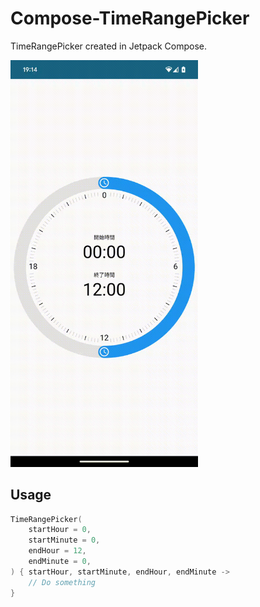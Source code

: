 # Compose-TimeRangePicker

TimeRangePicker created in Jetpack Compose.

<img src="https://github.com/kako351/Compose-TimeRangePicker/blob/main/images/screenshot.gif" width="300">

## Usage

```kotlin
TimeRangePicker(
    startHour = 0,
    startMinute = 0,
    endHour = 12,
    endMinute = 0,
) { startHour, startMinute, endHour, endMinute ->
    // Do something
}
```
